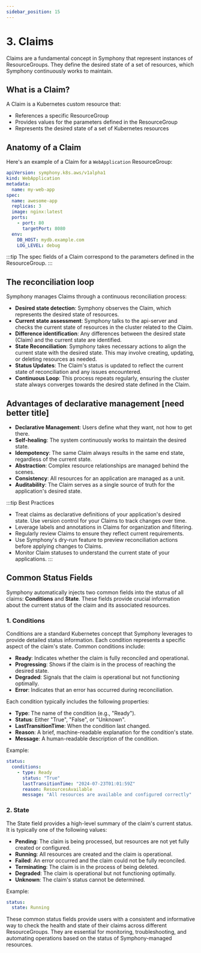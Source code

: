 ```yaml
---
sidebar_position: 15
---
```


# 3. Claims

Claims are a fundamental concept in Symphony that represent instances of
ResourceGroups. They define the desired state of a set of resources, which
Symphony continuously works to maintain.

## What is a Claim?

A Claim is a Kubernetes custom resource that:
- References a specific ResourceGroup
- Provides values for the parameters defined in the ResourceGroup
- Represents the desired state of a set of Kubernetes resources

## Anatomy of a Claim

Here's an example of a Claim for a `WebApplication` ResourceGroup:

```yaml
apiVersion: symphony.k8s.aws/v1alpha1
kind: WebApplication
metadata:
  name: my-web-app
spec:
  name: awesome-app
  replicas: 3
  image: nginx:latest
  ports:
    - port: 80
      targetPort: 8080
  env:
    DB_HOST: mydb.example.com
    LOG_LEVEL: debug
```

:::tip
The spec fields of a Claim correspond to the parameters defined in the
ResourceGroup.
:::

## The reconciliation loop

Symphony manages Claims through a continuous reconciliation process:

- **Desired state detection**: Symphony observes the Claim, which represents
  the desired state of resources.
- **Current state assessment**: Symphony talks to the api-server and checks
  the current state of resources in the cluster related to the Claim.
- **Difference identification**: Any differences between the desired state
  (Claim) and the current state are identified.
- **State Reconciliation**: Symphony takes necessary actions to align the
  current state with the desired state. This may involve creating, updating,
  or deleting resources as needed.
- **Status Updates**: The Claim's status is updated to reflect the current
  state of reconciliation and any issues encountered.
- **Continuous Loop**: This process repeats regularly, ensuring the cluster
  state always converges towards the desired state defined in the Claim.

## Advantages of declarative management [need better title]

- **Declarative Management**: Users define what they want, not how to get there.
- **Self-healing**: The system continuously works to maintain the desired state.
- **Idempotency**: The same Claim always results in the same end state,
  regardless of the current state.
- **Abstraction**: Complex resource relationships are managed behind the scenes.
- **Consistency**: All resources for an application are managed as a unit.
- **Auditability**: The Claim serves as a single source of truth for the
  application's desired state.

:::tip Best Practices

- Treat claims as declarative definitions of your application's desired state.
Use version control for your Claims to track changes over time.
- Leverage labels and annotations in Claims for organization and filtering.
- Regularly review Claims to ensure they reflect current requirements.
- Use Symphony's dry-run feature to preview reconciliation actions before
  applying changes to Claims.
- Monitor Claim statuses to understand the current state of your applications.
:::

## Common Status Fields

Symphony automatically injects two common fields into the status of all claims:
**Conditions** and **State**. These fields provide crucial information about the
current status of the claim and its associated resources.

### 1. Conditions

Conditions are a standard Kubernetes concept that Symphony leverages to provide
detailed status information. Each condition represents a specific aspect of the
claim's state. Common conditions include:

- **Ready**: Indicates whether the claim is fully reconciled and operational.
- **Progressing**: Shows if the claim is in the process of reaching the desired 
  state.
- **Degraded**: Signals that the claim is operational but not functioning 
  optimally.
- **Error**: Indicates that an error has occurred during reconciliation.

Each condition typically includes the following properties:
- **Type**: The name of the condition (e.g., "Ready").
- **Status**: Either "True", "False", or "Unknown".
- **LastTransitionTime**: When the condition last changed.
- **Reason**: A brief, machine-readable explanation for the condition's state.
- **Message**: A human-readable description of the condition.

Example:
```yaml
status:
  conditions:
    - type: Ready
      status: "True"
      lastTransitionTime: "2024-07-23T01:01:59Z"
      reason: ResourcesAvailable
      message: "All resources are available and configured correctly"
```

### 2. State

The State field provides a high-level summary of the claim's current status.
It is typically one of the following values:

- **Pending**: The claim is being processed, but resources are not yet fully 
  created or configured.
- **Running**: All resources are created and the claim is operational.
- **Failed**: An error occurred and the claim could not be fully reconciled.
- **Terminating**: The claim is in the process of being deleted.
- **Degraded**: The claim is operational but not functioning optimally.
- **Unknown**: The claim's status cannot be determined.

Example:
```yaml
status:
  state: Running
```

These common status fields provide users with a consistent and informative way
to check the health and state of their claims across different ResourceGroups.
They are essential for monitoring, troubleshooting, and automating operations
based on the status of Symphony-managed resources.
